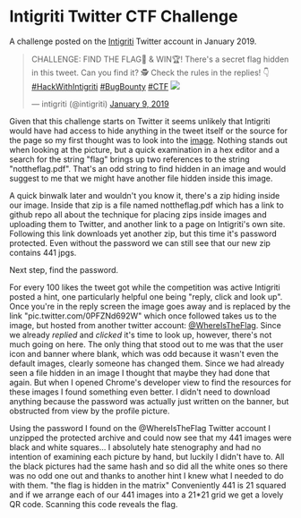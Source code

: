 # Intigriti Twitter CTF Challenge
A challenge posted on the <a href=https://twitter.com/intigriti>Intigriti</a> Twitter account in January 2019.

<blockquote class="twitter-tweet" data-lang="en"><p lang="en" dir="ltr">CHALLENGE: FIND THE FLAG🚩 &amp; WIN🏆! There&#39;s a secret flag hidden in this tweet. Can you find it? 🕵️ Check the rules in the replies! 👇<a href="https://twitter.com/hashtag/HackWithIntigriti?src=hash&amp;ref_src=twsrc%5Etfw">#HackWithIntigriti</a> <a href="https://twitter.com/hashtag/BugBounty?src=hash&amp;ref_src=twsrc%5Etfw">#BugBounty</a> <a href="https://twitter.com/hashtag/CTF?src=hash&amp;ref_src=twsrc%5Etfw">#CTF</a> <a href="https://t.co/0PFZNd692W"><img src="https://pbs.twimg.com/media/DweADlgXgAAehHh.jpg"</img></a></p>&mdash; intigriti (@intigriti) <a href="https://twitter.com/intigriti/status/1082979668972748803?ref_src=twsrc%5Etfw">January 9, 2019</a></blockquote>

Given that this challenge starts on Twitter it seems unlikely that Intigriti would have had access to hide anything in the tweet itself or the source for the page so my first thought was to look into the <a href="https://pbs.twimg.com/media/DweADlgXgAAehHh.jpg:large">image</a>. Nothing stands out when looking at the picture, but a quick examination in a hex editor and a search for the string "flag" brings up two references to the string "nottheflag.pdf". That's an odd string to find hidden in an image and would suggest to me that we might have another file hidden inside this image.

A quick binwalk later and wouldn't you know it, there's a zip hiding inside our image. Inside that zip is a file named nottheflag.pdf which has a link to github repo all about the technique for placing zips inside images and uploading them to Twitter, and another link to a page on Intigriti's own site. Following this link downloads yet another zip, but this time it's password protected. Even without the password we can still see that our new zip contains 441 jpgs.

Next step, find the password.

For every 100 likes the tweet got while the competition was active Intigriti posted a hint, one particularly helpful one being "reply, click and look up". Once you're in the reply screen the image goes away and is replaced by the link "pic.twitter.com/0PFZNd692W" which once followed takes us to the image, but hosted from another twitter account: <a href="https://twitter.com/whereistheflag">@WhereIsTheFlag</a>. Since we already <i>replied</i> and <i>clicked</i> it's time to look up, however, there's not much going on here. The only thing that stood out to me was that the user icon and banner where blank, which was odd because it wasn't even the default images, clearly someone has changed them. Since we had already seen a file hidden in an image I thought that maybe they had done that again. But when I opened Chrome's developer view to find the resources for these images I found something even better. I didn't need to download anything because the password was actually just written on the banner, but obstructed from view by the profile picture.

Using the password I found on the @WhereIsTheFlag Twitter account I unzipped the protected archive and could now see that my 441 images were black and white squares... I absolutely hate stenography and had no intention of examining each picture by hand, but luckily I didn't have to. All the black pictures had the same hash and so did all the white ones so there was no odd one out and thanks to another hint I knew what I needed to do with them. "the flag is hidden in the matrix" Conveniently 441 is 21 squared and if we arrange each of our 441 images into a 21*21 grid we get a lovely QR code. Scanning this code reveals the flag.
